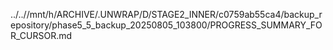 ../..//mnt/h/ARCHIVE/.UNWRAP/D/STAGE2_INNER/c0759ab55ca4/backup_repository/phase5_5_backup_20250805_103800/PROGRESS_SUMMARY_FOR_CURSOR.md